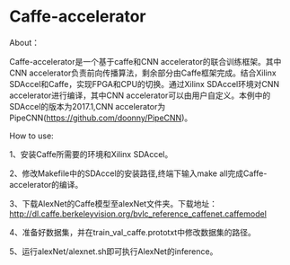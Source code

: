 # Caffe-accelerator
About：

Caffe-accelerator是一个基于caffe和CNN accelerator的联合训练框架。其中CNN accelerator负责前向传播算法，剩余部分由Caffe框架完成。结合Xilinx SDAccel和Caffe，实现FPGA和CPU的切换。通过Xilinx SDAccel环境对CNN accelerator进行编译，其中CNN accelerator可以由用户自定义。本例中的SDAccel的版本为2017.1,CNN accelerator为PipeCNN(https://github.com/doonny/PipeCNN)。

How to use:

1、安装Caffe所需要的环境和Xilinx SDAccel。

2、修改Makefile中的SDAccel的安装路径,终端下输入make all完成Caffe-accelerator的编译。

3、下载AlexNet的Caffe模型至alexNet文件夹。下载地址：http://dl.caffe.berkeleyvision.org/bvlc_reference_caffenet.caffemodel

4、准备好数据集，并在train_val_caffe.prototxt中修改数据集的路径。

5、运行alexNet/alexnet.sh即可执行AlexNet的inference。

